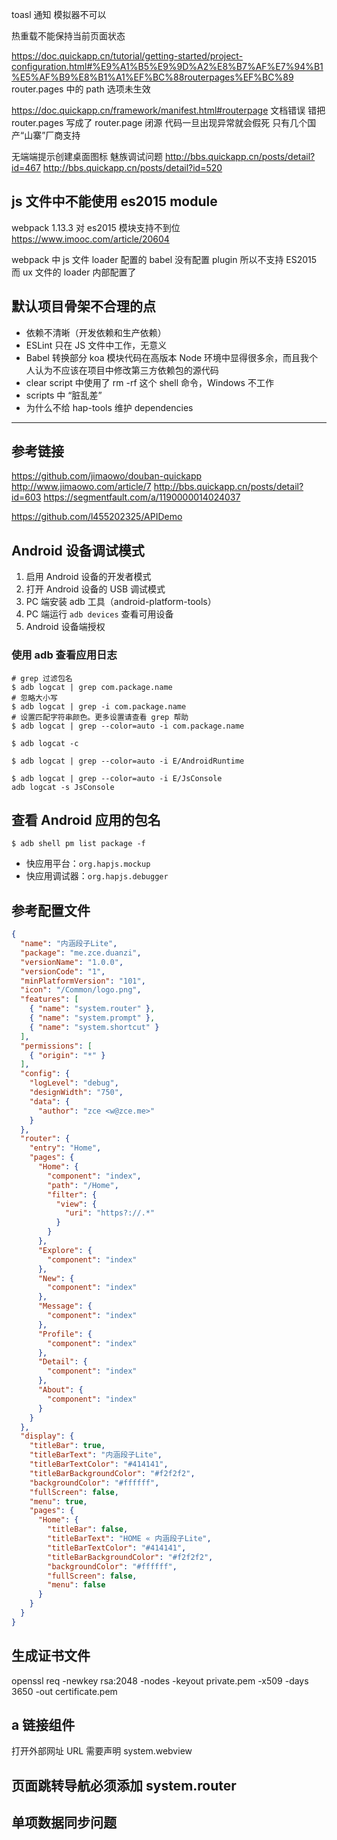 

toasl 通知 模拟器不可以

热重载不能保持当前页面状态

https://doc.quickapp.cn/tutorial/getting-started/project-configuration.html#%E9%A1%B5%E9%9D%A2%E8%B7%AF%E7%94%B1%E5%AF%B9%E8%B1%A1%EF%BC%88routerpages%EF%BC%89
router.pages 中的 path 选项未生效

https://doc.quickapp.cn/framework/manifest.html#routerpage
文档错误
错把 router.pages 写成了 router.page
闭源
代码一旦出现异常就会假死
只有几个国产“山寨”厂商支持



无端端提示创建桌面图标
魅族调试问题
http://bbs.quickapp.cn/posts/detail?id=467
http://bbs.quickapp.cn/posts/detail?id=520

## js 文件中不能使用 es2015 module

webpack 1.13.3 对 es2015 模块支持不到位
https://www.imooc.com/article/20604

webpack 中 js 文件 loader 配置的 babel 没有配置 plugin 所以不支持 ES2015
而 ux 文件的 loader 内部配置了


## 默认项目骨架不合理的点

- 依赖不清晰（开发依赖和生产依赖）
- ESLint 只在 JS 文件中工作，无意义
- Babel 转换部分 koa 模块代码在高版本 Node 环境中显得很多余，而且我个人认为不应该在项目中修改第三方依赖包的源代码
- clear script 中使用了 rm -rf 这个 shell 命令，Windows 不工作
- scripts 中 “脏乱差”
- 为什么不给 hap-tools 维护 dependencies

--------

## 参考链接

https://github.com/jimaowo/douban-quickapp
http://www.jimaowo.com/article/7
http://bbs.quickapp.cn/posts/detail?id=603
https://segmentfault.com/a/1190000014024037

https://github.com/l455202325/APIDemo



## Android 设备调试模式

1. 启用 Android 设备的开发者模式
2. 打开 Android 设备的 USB 调试模式
3. PC 端安装 adb 工具（android-platform-tools）
4. PC 端运行 `adb devices` 查看可用设备
5. Android 设备端授权

### 使用 adb 查看应用日志

```shell
# grep 过滤包名
$ adb logcat | grep com.package.name
# 忽略大小写
$ adb logcat | grep -i com.package.name
# 设置匹配字符串颜色。更多设置请查看 grep 帮助
$ adb logcat | grep --color=auto -i com.package.name

$ adb logcat -c

$ adb logcat | grep --color=auto -i E/AndroidRuntime

$ adb logcat | grep --color=auto -i E/JsConsole
adb logcat -s JsConsole
```

## 查看 Android 应用的包名

```shell
$ adb shell pm list package -f
```

- 快应用平台：`org.hapjs.mockup`
- 快应用调试器：`org.hapjs.debugger`


## 参考配置文件

```json
{
  "name": "内涵段子Lite",
  "package": "me.zce.duanzi",
  "versionName": "1.0.0",
  "versionCode": "1",
  "minPlatformVersion": "101",
  "icon": "/Common/logo.png",
  "features": [
    { "name": "system.router" },
    { "name": "system.prompt" },
    { "name": "system.shortcut" }
  ],
  "permissions": [
    { "origin": "*" }
  ],
  "config": {
    "logLevel": "debug",
    "designWidth": "750",
    "data": {
      "author": "zce <w@zce.me>"
    }
  },
  "router": {
    "entry": "Home",
    "pages": {
      "Home": {
        "component": "index",
        "path": "/Home",
        "filter": {
          "view": {
            "uri": "https?://.*"
          }
        }
      },
      "Explore": {
        "component": "index"
      },
      "New": {
        "component": "index"
      },
      "Message": {
        "component": "index"
      },
      "Profile": {
        "component": "index"
      },
      "Detail": {
        "component": "index"
      },
      "About": {
        "component": "index"
      }
    }
  },
  "display": {
    "titleBar": true,
    "titleBarText": "内涵段子Lite",
    "titleBarTextColor": "#414141",
    "titleBarBackgroundColor": "#f2f2f2",
    "backgroundColor": "#ffffff",
    "fullScreen": false,
    "menu": true,
    "pages": {
      "Home": {
        "titleBar": false,
        "titleBarText": "HOME « 内涵段子Lite",
        "titleBarTextColor": "#414141",
        "titleBarBackgroundColor": "#f2f2f2",
        "backgroundColor": "#ffffff",
        "fullScreen": false,
        "menu": false
      }
    }
  }
}
```

## 生成证书文件

openssl req -newkey rsa:2048 -nodes -keyout private.pem -x509 -days 3650 -out certificate.pem

## a 链接组件

打开外部网址 URL 需要声明 system.webview

## 页面跳转导航必须添加 system.router

## 单项数据同步问题
